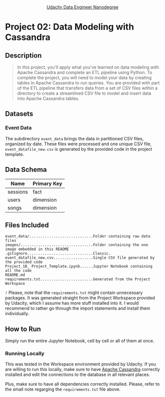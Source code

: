 <p align="center"><a href="https://www.udacity.com/course/data-engineer-nanodegree--nd027">Udacity Data Engineer Nanodegree</a></p>

# Project 02: Data Modeling with Cassandra

## Description
> In this project, you'll apply what you've learned on data modeling with Apache Cassandra and complete an ETL pipeline using Python. To complete the project, you will need to model your data by creating tables in Apache Cassandra to run queries. You are provided with part of the ETL pipeline that transfers data from a set of CSV files within a directory to create a streamlined CSV file to model and insert data into Apache Cassandra tables.

## Datasets

### Event Data
The subdirectory `event_data` brings the data in partitioned CSV files, organized by date. These files were processed and one unique CSV file, `event_datafile_new.csv` is generated by the provided code in the project template.

## Data Schema
|Name|Primary Key|
|--|--|
|sessions|fact|
|users|dimension|
|songs|dimension|

## Files Included
```
event_data/.............................Folder containing raw data files
images/.................................Folder containing the one image embedded in this README
.gitignore..............................Classic.
event_datafile_new.csv..................Single CSV file generated by the provided code
Project_1B_ Project_Template.ipynb......Jupyter Notebook containing all the code
README.md
requirements.txt........................Generated from the Project Workspace
```

`!` Please, note that the `requirements.txt` might contain unnecessary packages. It was generated straight from the Project Workspace provided by Udacity, which I assume has more stuff installed into it. I would recommend to rather go through the import statements and install them individually.


## How to Run
Simply run the entire Jupyter Notebook, cell by cell or all of them at once.

### Running Locally
This was tested in the Workspace environment provided by Udacity. If you are willing to run this locally, make sure to have [Apache Cassandra](https://cassandra.apache.org/) correctly installed and edit the connections to the database in all relevant places.

Plus, make sure to have all dependencies correctly installed. Please, refer to the small note regarging the `requirements.txt` file above.
